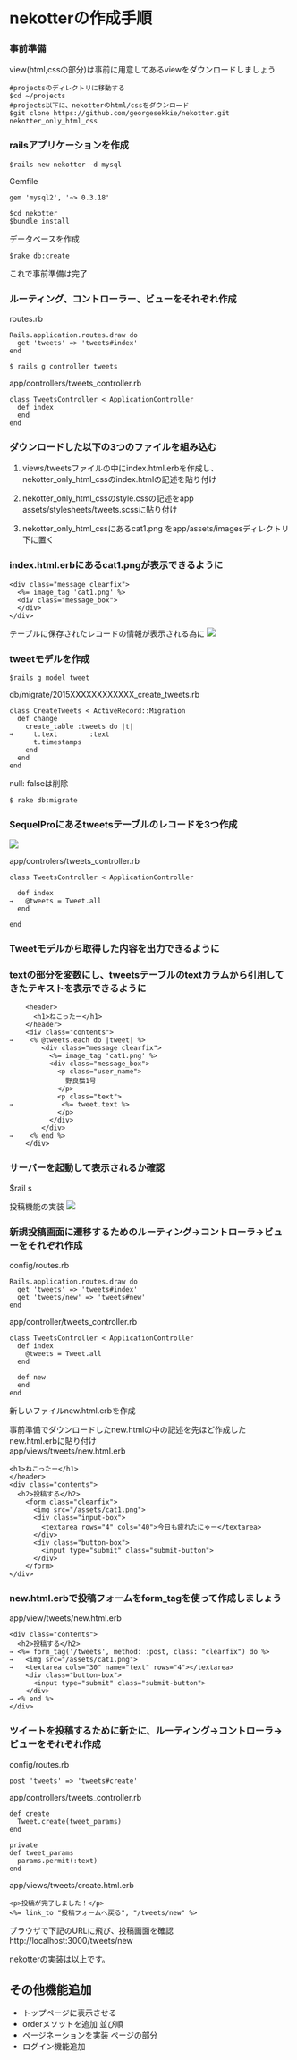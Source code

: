 # nekotterの作成手順

### 事前準備
view(html,cssの部分)は事前に用意してあるviewをダウンロードしましょう

```
#projectsのディレクトリに移動する
$cd ~/projects
#projects以下に、nekotterのhtml/cssをダウンロード
$git clone https://github.com/georgesekkie/nekotter.git nekotter_only_html_css

```
### railsアプリケーションを作成
```
$rails new nekotter -d mysql
```
Gemfile
```
gem 'mysql2', '~> 0.3.18'
```
```
$cd nekotter
$bundle install
```
データベースを作成
```
$rake db:create
```
これで事前準備は完了

### ルーティング、コントローラー、ビューをそれぞれ作成
routes.rb
```
Rails.application.routes.draw do
  get 'tweets' => 'tweets#index'
end
```
```
$ rails g controller tweets
```
app/controllers/tweets_controller.rb
```
class TweetsController < ApplicationController
  def index
  end
end
```
### ダウンロードした以下の3つのファイルを組み込む
1. views/tweetsファイルの中にindex.html.erbを作成し、nekotter_only_html_cssのindex.htmlの記述を貼り付け

2. nekotter_only_html_cssのstyle.cssの記述をapp
 assets/stylesheets/tweets.scssに貼り付け

3. nekotter_only_html_cssにあるcat1.png をapp/assets/imagesディレクトリ下に置く

### index.html.erbにあるcat1.pngが表示できるように
```
<div class="message clearfix">
  <%= image_tag 'cat1.png' %>
  <div class="message_box">
  </div>
</div>
```

テーブルに保存されたレコードの情報が表示される為に
![](https://tech-master.s3.amazonaws.com/uploads/curriculums//6f1629eaca7da1bb09fac25fcaa577ee.png)

### tweetモデルを作成
```
$rails g model tweet
```
db/migrate/2015XXXXXXXXXXXX_create_tweets.rb
```
class CreateTweets < ActiveRecord::Migration
  def change
    create_table :tweets do |t|
→     t.text        :text
      t.timestamps
    end
  end
end
```
null: falseは削除
```
$ rake db:migrate
```
### SequelProにあるtweetsテーブルのレコードを3つ作成
![](https://tech-master.s3.amazonaws.com/uploads/curriculums//8ad07ef5d1be1b5c1f0d0171268968d3.png)

app/controlers/tweets_controller.rb
```
class TweetsController < ApplicationController

  def index
→   @tweets = Tweet.all
  end

end
```
### Tweetモデルから取得した内容を出力できるように

### textの部分を変数にし、tweetsテーブルのtextカラムから引用してきたテキストを表示できるように

```
    <header>
      <h1>ねこったー</h1>
    </header>
    <div class="contents">
→    <% @tweets.each do |tweet| %>
        <div class="message clearfix">
          <%= image_tag 'cat1.png' %>
          <div class="message_box">
            <p class="user_name">
              野良猫1号
            </p>
            <p class="text">
→            <%= tweet.text %>
            </p>
          </div>
        </div>
→    <% end %>
    </div>
```
### サーバーを起動して表示されるか確認
$rail s

投稿機能の実装
![](https://tech-master.s3.amazonaws.com/uploads/curriculums//5e947e6fe93eb01085d039b9a5326b1a.png)
### 新規投稿画面に遷移するためのルーティング→コントローラ→ビューをそれぞれ作成
config/routes.rb
```
Rails.application.routes.draw do
  get 'tweets' => 'tweets#index'
  get 'tweets/new' => 'tweets#new'
end
```
app/controller/tweets_controller.rb
```
class TweetsController < ApplicationController
  def index
    @tweets = Tweet.all
  end

  def new
  end
end
```
新しいファイルnew.html.erbを作成  

事前準備でダウンロードしたnew.htmlの中の記述を先ほど作成したnew.html.erbに貼り付け  
app/views/tweets/new.html.erb  
```
<h1>ねこったー</h1>
</header>
<div class="contents">
  <h2>投稿する</h2>
    <form class="clearfix">
      <img src="/assets/cat1.png">
      <div class="input-box">
        <textarea rows="4" cols="40">今日も疲れたにゃー</textarea>
      </div>
      <div class="button-box">
        <input type="submit" class="submit-button">
      </div>
    </form>
</div>
```
### new.html.erbで投稿フォームをform_tagを使って作成しましょう
app/view/tweets/new.html.erb
```
<div class="contents">
  <h2>投稿する</h2>
→ <%= form_tag('/tweets', method: :post, class: "clearfix") do %>
→   <img src="/assets/cat1.png">
→   <textarea cols="30" name="text" rows="4"></textarea>
    <div class="button-box">
      <input type="submit" class="submit-button">
    </div>
→ <% end %>
</div>
```

### ツイートを投稿するために新たに、ルーティング→コントローラ→ビューをそれぞれ作成

config/routes.rb
```
post 'tweets' => 'tweets#create'
```
app/controllers/tweets_controller.rb
```
def create
  Tweet.create(tweet_params)
end

private
def tweet_params
  params.permit(:text)
end
```
app/views/tweets/create.html.erb
```
<p>投稿が完了しました！</p>
<%= link_to "投稿フォームへ戻る", "/tweets/new" %>
```
ブラウザで下記のURLに飛び、投稿画面を確認
http://localhost:3000/tweets/new

nekotterの実装は以上です。


## その他機能追加
* トップページに表示させる
* orderメソットを追加 並び順  
* ページネーションを実装 ページの部分  
* ログイン機能追加
